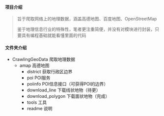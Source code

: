 #### 项目介绍

> 旨于爬取网络上的地理数据，涵盖高德地图、百度地图、OpenStreetMap
>
> 鉴于地理信息行业的特殊性，笔者更注重简便，并没有对模块进行封装，只要具有编程基础就能看懂里面的代码


#### 文件夹介绍

- CrawlingGeoData 爬取地理数据
    - amap 高德地图
        - district  获取行政区边界
        - poi       POI服务
        - poiinfo   POI信息接口（可获得POI的边界）
        - download_line 下载线状地物（待更）
        - download_polygon 下载面状地物（完成）
        - tools     工具
        - readme    说明
    
